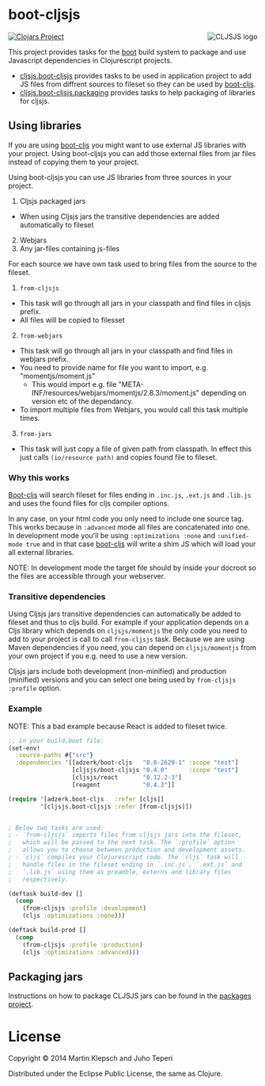 # boot-cljsjs

<img src="https://dl.dropboxusercontent.com/u/453692/cljsjs-logo.png"
  alt="CLJSJS logo" align="right" />

[![Clojars Project](http://clojars.org/cljsjs/boot-cljsjs/latest-version.svg)](http://clojars.org/cljsjs/boot-cljsjs)

This project provides tasks for the [boot][boot] build system to
package and use Javascript dependencies in Clojurescript projects.

- [cljsjs.boot-cljsjs][main-ns] provides tasks to be used in application
  project to add JS files from diffrent sources to fileset so they can
  be used by [boot-cljs][boot-cljs].
- [cljsjs.boot-cljsjs.packaging][packaging-ns] provides tasks to help
  packaging of libraries for cljsjs.

## Using libraries

If you are using [boot-cljs][boot-cljs] you might want to use external
JS libraries with your project. Using boot-cljsjs you can add those
external files from jar files instead of copying them to your project.

Using boot-cljsjs you can use JS libraries from three sources in your
project.

1. Cljsjs packaged jars
  - When using Cljsjs jars the transitive dependencies are added automatically to fileset
2. Webjars
3. Any jar-files containing js-files

For each source we have own task used to bring files from the source
to the fileset.

1. `from-cljsjs`
  - This task will go through all jars in your classpath and find
    files in cljsjs prefix.
  - All files will be copied to filesset
2. `from-webjars`
  - This task will go through all jars in your classpath and find
    files in webjars prefix.
  - You need to provide name for file you want to import,
    e.g. "momentjs/moment.js"
    - This would import e.g. file
      "META-INF/resources/webjars/momentjs/2.8.3/moment.js" depending
      on version etc of the dependancy.
  - To import multiple files from Webjars, you would call this task
    multiple times.
3. `from-jars`
  - This task will just copy a file of given path from classpath. In
  effect this just calls `(io/resource path)` and copies found file to
  fileset.

### Why this works

[Boot-cljs][boot-cljs] will search fileset for files ending in
`.inc.js`, `.ext.js` and `.lib.js` and uses the found files for cljs
compiler options.

In any case, on your html code you only need to include one source
tag.  This works because in `:advanced` mode all files are
concatenated into one.  In development mode you'll be using
`:optimizations :none` and `:unified-mode true` and in that case
[boot-cljs][boot-cljs] will write a shim JS which will load your all
external libraries.

NOTE: In development mode the target file should by inside your
docroot so the files are accessible through your webserver.

### Transitive dependencies

Using Cljsjs jars transitive dependencies can automatically be added to fileset and thus to cljs build.
For example if your application depends on a Cljs library which depends on `cljsjs/momentjs` the only code you
need to add to your project is call to call `from-cljsjs` task. Because we are using Maven dependencies if you need, you can depend on `cljsjs/momentjs` from your own project if you e.g. need to use a new version.

Cljsjs jars include both development (non-minified) and production (minified) versions and you can select one being used by `from-cljsjs` `:profile` option.

### Example

NOTE: This a bad example because React is added to fileset twice.

```clj
;; in your build.boot file:
(set-env!
  :source-paths #{"src"}
  :dependencies '[[adzerk/boot-cljs   "0.0-2629-1" :scope "test"]
                  [cljsjs/boot-cljsjs "0.4.0"      :scope "test"]
                  [cljsjs/react       "0.12.2-3"]
                  [reagent            "0.4.3"]]

(require '[adzerk.boot-cljs   :refer [cljs]]
         '[cljsjs.boot-cljsjs :refer [from-cljsjs]])


; Below two tasks are used:
; - `from-cljsjs` imports files from cljsjs jars into the fileset,
;   which will be passed to the next task. The `:profile` option
;   allows you to choose between production and development assets.
; - `cljs` compiles your Clojurescript code. The `cljs` task will
;   handle files in the fileset ending in `.inc.js`, `.ext.js` and
;   `.lib.js` using them as preamble, externs and library files
;   respectively.

(deftask build-dev []
  (comp
    (from-cljsjs :profile :development)
    (cljs :optimizations :none)))

(deftask build-prod []
  (comp
    (from-cljsjs :profile :production)
    (cljs :optimizations :advanced)))
```

## Packaging jars

Instructions on how to package CLJSJS jars can be found in the [packages project][cljsjs-packages].

# License

Copyright © 2014 Martin Klepsch and Juho Teperi

Distributed under the Eclipse Public License, the same as Clojure.

[boot]: https://github.com/boot-clj/boot
[cljsjs-packages]: https://github.com/cljsjs/packages
[packaging-ns]: src/cljsjs/boot_cljsjs/packaging.clj
[main-ns]: src/cljsjs/boot_cljsjs.clj
[boot-cljs]: https://github.com/adzerk/boot-cljs
[cljsjs-react]: https://github.com/cljsjs/packages/tree/master/react
